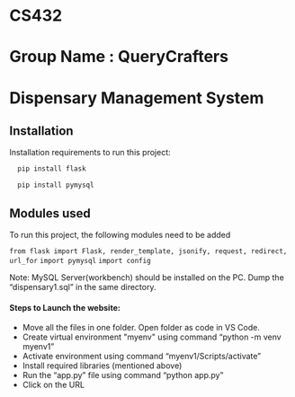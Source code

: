 # CS432
# Group Name : QueryCrafters
# Dispensary Management System

## Installation

Installation requirements to run this project:

```bash
  pip install flask
```
```bash
  pip install pymysql
```

    
## Modules used

To run this project, the following modules need to be added

`from flask import Flask, render_template, jsonify, request, redirect, url_for`
`import pymysql`
`import config`


Note: MySQL Server(workbench) should be installed on the PC. Dump the “dispensary1.sql” in the same directory.



#### Steps to Launch the website:


- Move all the files in one folder. Open folder as code in VS Code.
- Create virtual environment "myenv" using command “python -m venv myenv1”
- Activate environment using command “myenv1/Scripts/activate”
- Install required libraries (mentioned above)
- Run the “app.py” file using command “python app.py”
- Click on the URL 

